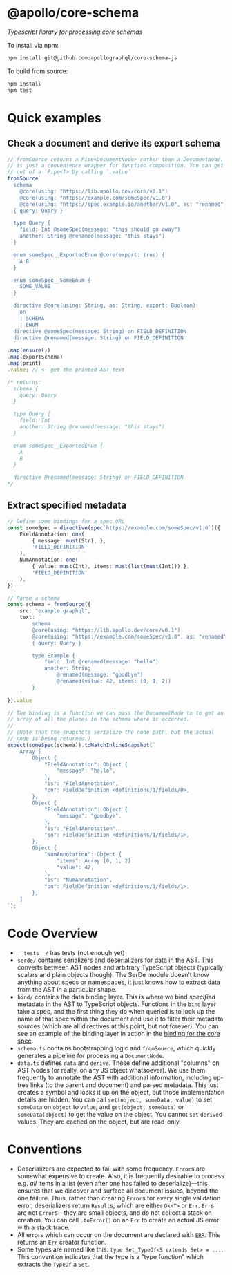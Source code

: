 # @apollo/core-schema

*Typescript library for processing core schemas*

To install via npm:

```sh
npm install git@github.com:apollographql/core-schema-js
```

To build from source:

```sh
npm install
npm test
```

# Quick examples

## Check a document and derive its export schema
```typescript
// fromSource returns a Pipe<DocumentNode> rather than a DocumentNode. This
// is just a convenience wrapper for function composition. You can get the value `T`
// out of a `Pipe<T> by calling `.value`
fromSource`
  schema
    @core(using: "https://lib.apollo.dev/core/v0.1")
    @core(using: "https://example.com/someSpec/v1.0")
    @core(using: "https://spec.example.io/another/v1.0", as: "renamed", export: true)
  { query: Query }

  type Query {
    field: Int @someSpec(message: "this should go away")
    another: String @renamed(message: "this stays")
  }

  enum someSpec__ExportedEnum @core(export: true) {
    A B
  }

  enum someSpec__SomeEnum {
    SOME_VALUE
  }

  directive @core(using: String, as: String, export: Boolean)
    on
    | SCHEMA
    | ENUM
  directive @someSpec(message: String) on FIELD_DEFINITION
  directive @renamed(message: String) on FIELD_DEFINITION
  `
.map(ensure())
.map(exportSchema)
.map(print)
.value; // <- get the printed AST text

/* returns:
  schema {
    query: Query
  }

  type Query {
    field: Int
    another: String @renamed(message: "this stays")
  }

  enum someSpec__ExportedEnum {
    A
    B
  }

  directive @renamed(message: String) on FIELD_DEFINITION
*/
```

## Extract specified metadata
```typescript
// Define some bindings for a spec URL
const someSpec = directive(spec`https://example.com/someSpec/v1.0`)({
    FieldAnnotation: one(
        { message: must(Str), },
        'FIELD_DEFINITION'
    ),
    NumAnnotation: one(
        { value: must(Int), items: must(list(must(Int))) },
        'FIELD_DEFINITION'
    ),
})

// Parse a schema
const schema = fromSource({
    src: "example.graphql",
    text: `
        schema
        @core(using: "https://lib.apollo.dev/core/v0.1")
        @core(using: "https://example.com/someSpec/v1.0", as: "renamed")
        { query: Query }

        type Example {
            field: Int @renamed(message: "hello")
            another: String
                @renamed(message: "goodbye")
                @renamed(value: 42, items: [0, 1, 2])
        }
    `
}).value

// The binding is a function we can pass the DocumentNode to to get an
// array of all the places in the schema where it occurred.
//
// (Note that the snapshots serialize the node path, but the actual
// node is being returned.)
expect(someSpec(schema)).toMatchInlineSnapshot(`
    Array [
        Object {
            "FieldAnnotation": Object {
                "message": "hello",
            },
            "is": "FieldAnnotation",
            "on": FieldDefinition <definitions/1/fields/0>,
        },
        Object {
            "FieldAnnotation": Object {
                "message": "goodbye",
            },
            "is": "FieldAnnotation",
            "on": FieldDefinition <definitions/1/fields/1>,
        },
        Object {
            "NumAnnotation": Object {
                "items": Array [0, 1, 2]
                "value": 42,
            },
            "is": "NumAnnotation",
            "on": FieldDefinition <definitions/1/fields/1>,
        },
    ]
`);
```

# Code Overview
- `__tests__/` has tests (not enough yet)
- `serde/` contains serializers and deserializers for data in the AST. This converts between AST nodes
and arbitrary TypeScript objects (typically scalars and plain objects though). The SerDe module doesn't
know anything about specs or namespaces, it just knows how to extract data from the AST in a particular
shape.
- `bind/` contains the data binding layer. This is where we bind *specified* metadata in the AST
to TypeScript objects. Functions in the `bind` layer take a spec, and the first thing they do when
queried is to look up the name of that spec within the document and use it to filter their metadata
sources (which are all directives at this point, but not forever). You can see an example of
the binding layer in action in the [binding for the core spec](./src/specs/core.ts).
- `schema.ts` contains bootstrapping logic and `fromSource`, which quickly generates a pipeline for processing a `DocumentNode`.
- `data.ts` defines `data` and `derive`. These define additional "columns" on AST Nodes (or really, on any JS object whatsoever). We use them frequently to annotate the AST with additional information, including up-tree links (to the parent and document) and parsed metadata. This just creates a symbol and looks it up on the object, but those implementation details are hidden. You can call `set(object, someData, value)` to set `someData` on `object` to `value`, and `get(object, someData)` or `someData(object)` to get the value on the object. You cannot `set` `derive`d values. They are cached on the object, but are read-only.

# Conventions
- Deserializers are expected to fail with some frequency. `Error`s are somewhat expensive to create. Also, it is frequently desirable to process e.g. *all* items in a list (even after one has failed to deserialize)—this ensures that we discover and surface all document issues, beyond the one failure. Thus, rather than creating `Error`s for every single validation error, deserializers return `Result`s, which are either `Ok<T>` or `Err`. `Err`s are not `Error`s—they are small objects, and do not collect a stack on creation. You can call `.toError()` on an `Err` to create an actual JS error with a stack trace.
- All errors which can occur on the document are declared with [`ERR`](./src/err.ts). This returns an `Err` creator
function.
- Some types are named like this: `type Set_TypeOf<S extends Set> = ...`. This convention indicates that the type is a "type function" which extracts the `TypeOf` a `Set`.
